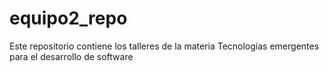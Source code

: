 # equipo2_repo
Este repositorio contiene los talleres de la materia Tecnologías emergentes para el desarrollo de software
